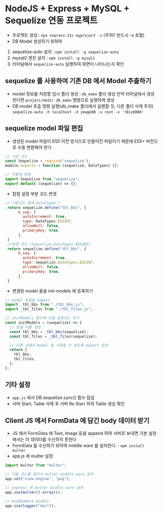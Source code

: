 # NodeJS + Express + MySQL + Sequelize 연동 프로젝트

- 프로젝트 생성 : `npx express-21c myproject -s` (주의!! 반드시 -s 포함)
- DB Model 생성하기 위하여

1. sequelize-auto 설치 : `npm install -g sequelize-auto`
2. mysql2 엔진 설치 : `npm install -g mysql2`
3. 터미널에서 `sequelize-auto` 실행하여 화면이 나타나는지 확인

## sequelize 를 사용하여 기존 DB 에서 Model 추출하기

- model 정보를 저장할 임시 폴더 생성 : `db_make` 폴더 생성
  만약 터미널에서 생성 한다면 `project/mkdir db_make` 명령으로 실행하여 생성
- DB model 추출 명령 실행(db_make 폴더에서 실행할 것, 다른 폴더 삭제 주의)
  `sequelize-auto -h localhost -d imageDB -u root -x '!Biz8080'`

## sequelize model 파일 편집

- 생성된 model 파일이 ES5 이전 방식으로 만들어진 파일이기 때문에 ES5+ 버전으로 수동 변환해야 한다

```js
// 기존 코드
const Sequelize = require("sequelize");
module.exports = function (sequelize, DataTypes) {};

// 이렇게 변경
import Sequelize from "sequelize";
export default (sequelize) => {};
```

- 칼럼 설정 부분 코드 변경

```js
// 기존코드 중에 DataTypes.*
 return sequelize.define("tbl_bbs", {
      b_seq: {
        autoIncrement: true,
        type: DataTypes.BIGINT,
        allowNull: false,
        primaryKey: true,
      },
 }
 //변경 코드 (Sequelize.DataTypes.BIGINT)
 return sequelize.define("tbl_bbs", {
      b_seq: {
        autoIncrement: true,
        type: Sequelize.DataTypes.BIGINT,
        allowNull: false,
        primaryKey: true,
      },
 }

```

- 변경된 model 들을 init-models 에 등록하기

```js
// model 파일을 import
import _tbl_bbs from "./tbl_bbs.js";
import _tbl_files from "./tbl_files.js";

// initModels 함수에 모델 설정코드 추가
const initModels = (sequelize) => {
  // 모델 이름 설정
  const tbl_bbs = _tbl_bbs(sequelize);
  const tbl_files = _tbl_files(sequelize);

  // 다른 곳에서 model 을 사용할 수 있도록 export 준비
  return {
    tbl_bbs,
    tbl_files,
  };
};
```

## 기타 설정

- `app.js` 에서 DB.sequelize.sync() 함수 점검
- 서버 Start, Table 삭제 후 서버 Re Start 하여 Table 생성 확인

## Client JS 에서 FormData 에 담긴 body 데이터 받기

- JS 에서 FormData 에 Text, Image 등을 append 하여 서버로 보내면 기본 설정에서는 이 데이터를 수신하지 못한다
- FormData 를 수신하기 위하여 middle ware 를 설치한다. : `npm install multer`
- app.js 에 multer 설정

```js
import multer from "multer";

// 다음 코드를 찾아서 multer middle ware 설치
app.set("view engine", "pug");

// express 에 multer middle ware 설치
app.use(multer().array());

// middleWare enable
app.use(logger("dev"));
```
